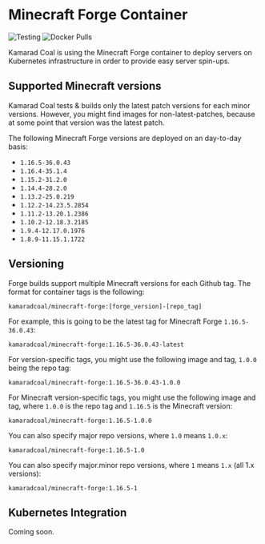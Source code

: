 Minecraft Forge Container
==========================

![Testing](https://github.com/kamarad-coal/minecraft-forge/workflows/Testing/badge.svg?branch=master)
![Docker Pulls](https://img.shields.io/docker/pulls/kamaradcoal/minecraft-forge)

Kamarad Coal is using the Minecraft Forge container to deploy servers on Kubernetes infrastructure in order to provide easy server spin-ups.

## Supported Minecraft versions

Kamarad Coal tests & builds only the latest patch versions for each minor versions. However, you might find images for non-latest-patches, because at some point that version was the latest patch.

The following Minecraft Forge versions are deployed on an day-to-day basis:

- `1.16.5-36.0.43`
- `1.16.4-35.1.4`
- `1.15.2-31.2.0`
- `1.14.4-28.2.0`
- `1.13.2-25.0.219`
- `1.12.2-14.23.5.2854`
- `1.11.2-13.20.1.2386`
- `1.10.2-12.18.3.2185`
- `1.9.4-12.17.0.1976`
- `1.8.9-11.15.1.1722`

## Versioning

Forge builds support multiple Minecraft versions for each Github tag. The format for container tags is the following:

```
kamaradcoal/minecraft-forge:[forge_version]-[repo_tag]
```

For example, this is going to be the latest tag for Minecraft Forge `1.16.5-36.0.43`:

```
kamaradcoal/minecraft-forge:1.16.5-36.0.43-latest
```

For version-specific tags, you might use the following image and tag, `1.0.0` being the repo tag:

```
kamaradcoal/minecraft-forge:1.16.5-36.0.43-1.0.0
```

For Minecraft version-specific tags, you might use the following image and tag, where `1.0.0` is the repo tag and `1.16.5` is the Minecraft version:

```
kamaradcoal/minecraft-forge:1.16.5-1.0.0
```

You can also specify major repo versions, where `1.0` means `1.0.x`:

```
kamaradcoal/minecraft-forge:1.16.5-1.0
```

You can also specify major.minor repo versions, where `1` means `1.x` (all 1.x versions):

```
kamaradcoal/minecraft-forge:1.16.5-1
```

## Kubernetes Integration

Coming soon.
